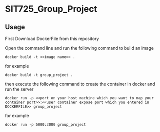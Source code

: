 # SIT725_Group_Project

## Usage
First Download DockerFile from this repository

Open the command line and run the following command to build an image
```
docker build -t <<image name>> .
```
for example
```
docker build -t group_project .
```

then execute the following command to create the container in docker and run the server
```
docker run -p <<port on your host machine which you want to map your container port>>:<<user container expose port which you entered in DOCKERFILE>> group_project
```
for example
```
docker run -p 5000:3000 group_project
```

